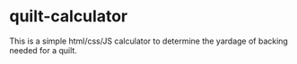 # quilt-calculator

This is a simple html/css/JS calculator to determine the yardage of backing needed for a quilt.
